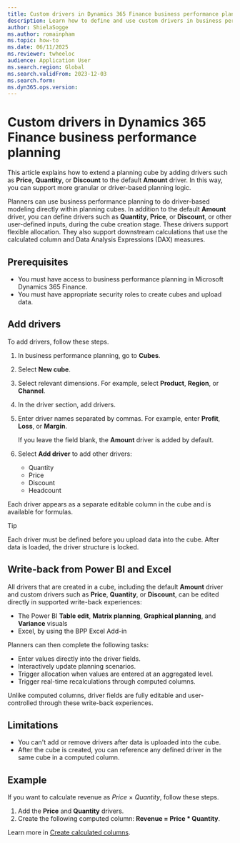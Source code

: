 ```yaml
---
title: Custom drivers in Dynamics 365 Finance business performance planning
description: Learn how to define and use custom drivers in business performance planning.
author: ShielaSogge
ms.author: romainpham
ms.topic: how-to
ms.date: 06/11/2025
ms.reviewer: twheeloc 
audience: Application User
ms.search.region: Global
ms.search.validFrom: 2023-12-03
ms.search.form: 
ms.dyn365.ops.version: 
---
```


# Custom drivers in Dynamics 365 Finance business performance planning

This article explains how to extend a planning cube by adding drivers such as **Price**, **Quantity**, or **Discount** to the default **Amount** driver. In this way, you can support more granular or driver-based planning logic.

Planners can use business performance planning to do driver-based modeling directly within planning cubes. In addition to the default **Amount** driver, you can define drivers such as **Quantity**, **Price**, or **Discount**, or other user-defined inputs, during the cube creation stage. These drivers support flexible allocation. They also support downstream calculations that use the calculated column and Data Analysis Expressions (DAX) measures.

## Prerequisites

- You must have access to business performance planning in Microsoft Dynamics 365 Finance.
- You must have appropriate security roles to create cubes and upload data.

## Add drivers

To add drivers, follow these steps.

1. In business performance planning, go to **Cubes**.
1. Select **New cube**.
1. Select relevant dimensions. For example, select **Product**, **Region**, or **Channel**.
1. In the driver section, add drivers.
1. Enter driver names separated by commas. For example, enter **Profit**, **Loss**, or **Margin**.

    If you leave the field blank, the **Amount** driver is added by default.

1. Select **Add driver** to add other drivers:

    - Quantity
    - Price
    - Discount
    - Headcount

Each driver appears as a separate editable column in the cube and is available for formulas.

> [!TIP]
> Each driver must be defined before you upload data into the cube. After data is loaded, the driver structure is locked.

## Write-back from Power BI and Excel

All drivers that are created in a cube, including the default **Amount** driver and custom drivers such as **Price**, **Quantity**, or **Discount**, can be edited directly in supported write-back experiences:

- The Power BI **Table edit**, **Matrix planning**, **Graphical planning**, and **Variance** visuals
- Excel, by using the BPP Excel Add-in

Planners can then complete the following tasks:

- Enter values directly into the driver fields.
- Interactively update planning scenarios.
- Trigger allocation when values are entered at an aggregated level.
- Trigger real-time recalculations through computed columns.

Unlike computed columns, driver fields are fully editable and user-controlled through these write-back experiences.

## Limitations

- You can't add or remove drivers after data is uploaded into the cube.
- After the cube is created, you can reference any defined driver in the same cube in a computed column.

## Example

If you want to calculate revenue as *Price* &times; *Quantity*, follow these steps.

1. Add the **Price** and **Quantity** drivers.
1. Create the following computed column: **Revenue = Price \* Quantity**.

Learn more in [Create calculated columns](calculated-columns).
